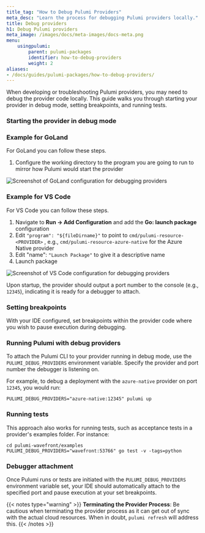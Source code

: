 ```yaml
---
title_tag: "How to Debug Pulumi Providers"
meta_desc: "Learn the process for debugging Pulumi providers locally."
title: Debug providers
h1: Debug Pulumi providers
meta_image: /images/docs/meta-images/docs-meta.png
menu:
    usingpulumi:
        parent: pulumi-packages
        identifier: how-to-debug-providers
        weight: 2
aliases:
- /docs/guides/pulumi-packages/how-to-debug-providers/
---
```


When developing or troubleshooting Pulumi providers, you may need to debug the provider code locally. This guide walks you through starting your provider in debug mode, setting breakpoints, and running tests.

### Starting the provider in debug mode

### Example for GoLand

For GoLand you can follow these steps.

1. Configure the working directory to the program you are going to run to mirror how Pulumi would start the provider

![Screenshot of GoLand configuration for debugging providers](/docs/using-pulumi/pulumi-packages/img/goland-debug-config.png)

### Example for VS Code

For VS Code you can follow these steps.

1. Navigate to **Run -> Add Configuration** and add the **Go: launch package** configuration
2. Edit `"program": "${fileDirname}"` to point to `cmd/pulumi-resource-<PROVIDER>` , e.g., `cmd/pulumi-resource-azure-native` for the Azure Native provider
3. Edit "name": `"Launch Package"` to give it a descriptive name
4. Launch package

![Screenshot of VS Code configuration for debugging providers](/docs/using-pulumi/pulumi-packages/img/vscode-debug-config.png)

Upon startup, the provider should output a port number to the console (e.g., `12345`), indicating it is ready for a debugger to attach.

### Setting breakpoints

With your IDE configured, set breakpoints within the provider code where you wish to pause execution during debugging.

### Running Pulumi with debug providers

To attach the Pulumi CLI to your provider running in debug mode, use the `PULUMI_DEBUG_PROVIDERS` environment variable. Specify the provider and port number the debugger is listening on.

For example, to debug a deployment with the `azure-native` provider on port `12345`, you would run:

```shell
PULUMI_DEBUG_PROVIDERS="azure-native:12345" pulumi up
```

### Running tests

This approach also works for running tests, such as acceptance tests in a provider's examples folder. For instance:

```shell
cd pulumi-wavefront/examples
PULUMI_DEBUG_PROVIDERS="wavefront:53766" go test -v -tags=python
```

### Debugger attachment

Once Pulumi runs or tests are initiated with the `PULUMI_DEBUG_PROVIDERS` environment variable set, your IDE should automatically attach to the specified port and pause execution at your set breakpoints.

{{< notes type="warning" >}}
**Terminating the Provider Process**: Be cautious when terminating the provider process as it can get out of sync with the actual cloud resources. When in doubt, `pulumi refresh` will address this.
{{< /notes >}}
